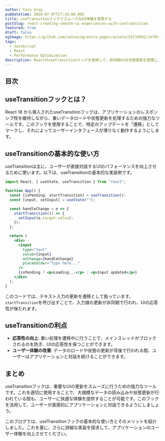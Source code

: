 ```yaml
---
author: Taro Gray
pubDatetime: 2024-07-07T17:16:00.00Z
title: useTransitionフックでスムーズなUI体験を実現する
postSlug: react-creating-smooth-ui-experiences-with-usetransition
featured: true
draft: false
ogImage: https://github.com/satnaing/astro-paper/assets/53733092/1ef0cf03-8137-4d67-ac81-84a032119e3a
tags:
  - JavaScript
  - React
  - Performance Optimization
description: ReactのuseTransitionフックを使用して、非同期のUI状態更新を管理し、スムーズなユーザー体験を実現する方法について解説します。
---
```


## 目次

## useTransitionフックとは？

React 18 から導入されたuseTransitionフックは、アプリケーションのレスポンシブ性を維持しながら、重いデータロードや状態更新を処理するための強力なツールです。このフックを使用することで、特定のアップデートを「遷移」としてマークし、それによってユーザーインタフェースが滞りなく動作するようにします。

## useTransitionの基本的な使い方

useTransitionは主に、ユーザーが直接対話するUIのパフォーマンスを向上させるために使います。以下は、useTransitionの基本的な実装例です。

```jsx
import React, { useState, useTransition } from "react";

function App() {
  const [isPending, startTransition] = useTransition();
  const [input, setInput] = useState("");

  const handleChange = e => {
    startTransition(() => {
      setInput(e.target.value);
    });
  };

  return (
    <div>
      <input
        type="text"
        value={input}
        onChange={handleChange}
        placeholder="Type here..."
      />
      {isPending ? <p>Loading...</p> : <p>Input updated</p>}
    </div>
  );
}
```

このコードでは、テキスト入力の更新を遷移として扱っています。`startTransition`を呼び出すことで、入力値の更新が非同期で行われ、UIの応答性が保たれます。

## useTransitionの利点

- **応答性の向上**: 重い処理を遷移中に行うことで、メインスレッドがブロックされるのを防ぎ、UIの応答性を保つことができます。
- **ユーザー体験の改善**: データのロードや状態の更新が背後で行われる間、ユーザーはアプリケーションと対話を続けることができます。

## まとめ

useTransitionフックは、重要なUIの更新をスムーズに行うための強力なツールです。これを適切に使用することで、大規模なデータの読み込みや状態更新が行われている間も、ユーザーに快適な体験を提供することが可能です。このフックを活用して、ユーザーが直感的にアプリケーションと対話できるようにしましょう。

このブログでは、useTransitionフックの基本的な使い方とそのメリットを紹介しました。これを基に、さらに詳細な実装を探求して、アプリケーションのユーザー体験を向上させてください。
